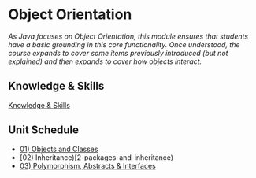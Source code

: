 # Object Orientation
*As Java focuses on Object Orientation, this module ensures that students have a basic grounding in this core functionality.  Once understood, the course expands to cover some items previously introduced (but not explained) and then expands to cover how objects interact.*

## Knowledge & Skills
[Knowledge & Skills](knowledge-skills.md)

## Unit Schedule
- [01) Objects and Classes](1-objects-and-classes)
- [02) Inheritance)[2-packages-and-inheritance)
- [03) Polymorphism, Abstracts &amp; Interfaces](3-abstracts-and-interfaces)


